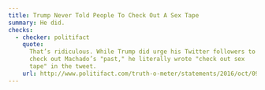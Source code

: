 ```yaml
---
title: Trump Never Told People To Check Out A Sex Tape
summary: He did.
checks:
  - checker: politifact
    quote:
      That’s ridiculous. While Trump did urge his Twitter followers to
      check out Machado’s "past," he literally wrote "check out sex
      tape" in the tweet.
    url: http://www.politifact.com/truth-o-meter/statements/2016/oct/09/donald-trump/trump-early-morning-sex-tape-tweet/
---
```

